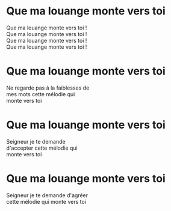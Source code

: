 # Que ma louange monte vers toi    
Que ma louange monte vers toi !    
Que ma louange monte vers toi !    
Que ma louange monte vers toi !    
Que ma louange monte vers toi !    
    
# Que ma louange monte vers toi    
Ne regarde pas à la faiblesses de    
mes mots cette mélodie qui    
monte vers toi    
    
# Que ma louange monte vers toi    
Seigneur je te demande    
d'accepter cette mélodie qui    
monte vers toi    
    
# Que ma louange monte vers toi    
Seigneur je te demande d'agréer    
cette mélodie qui monte vers toi    
